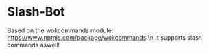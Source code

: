 # Slash-Bot
Based on the wokcommands module: https://www.npmjs.com/package/wokcommands \n
It supports slash commands aswell!
